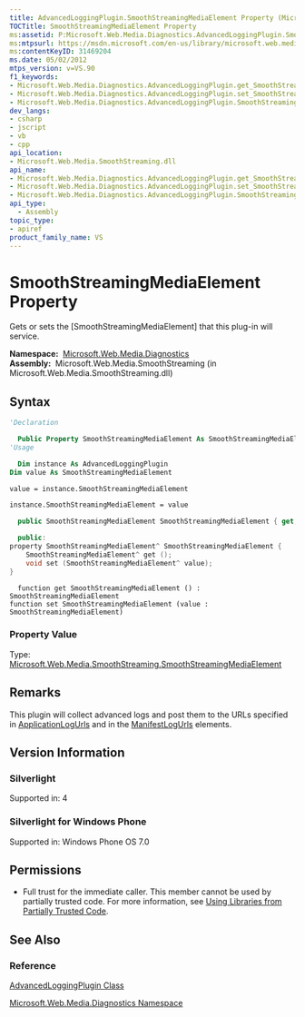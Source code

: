 ```yaml
---
title: AdvancedLoggingPlugin.SmoothStreamingMediaElement Property (Microsoft.Web.Media.Diagnostics)
TOCTitle: SmoothStreamingMediaElement Property
ms:assetid: P:Microsoft.Web.Media.Diagnostics.AdvancedLoggingPlugin.SmoothStreamingMediaElement
ms:mtpsurl: https://msdn.microsoft.com/en-us/library/microsoft.web.media.diagnostics.advancedloggingplugin.smoothstreamingmediaelement(v=VS.90)
ms:contentKeyID: 31469204
ms.date: 05/02/2012
mtps_version: v=VS.90
f1_keywords:
- Microsoft.Web.Media.Diagnostics.AdvancedLoggingPlugin.get_SmoothStreamingMediaElement
- Microsoft.Web.Media.Diagnostics.AdvancedLoggingPlugin.set_SmoothStreamingMediaElement
- Microsoft.Web.Media.Diagnostics.AdvancedLoggingPlugin.SmoothStreamingMediaElement
dev_langs:
- csharp
- jscript
- vb
- cpp
api_location:
- Microsoft.Web.Media.SmoothStreaming.dll
api_name:
- Microsoft.Web.Media.Diagnostics.AdvancedLoggingPlugin.get_SmoothStreamingMediaElement
- Microsoft.Web.Media.Diagnostics.AdvancedLoggingPlugin.set_SmoothStreamingMediaElement
- Microsoft.Web.Media.Diagnostics.AdvancedLoggingPlugin.SmoothStreamingMediaElement
api_type:
  - Assembly
topic_type:
- apiref
product_family_name: VS
---
```


# SmoothStreamingMediaElement Property

Gets or sets the \[SmoothStreamingMediaElement\] that this plug-in will service.

**Namespace:**  [Microsoft.Web.Media.Diagnostics](microsoft-web-media-diagnostics-namespace_1.md)  
**Assembly:**  Microsoft.Web.Media.SmoothStreaming (in Microsoft.Web.Media.SmoothStreaming.dll)

## Syntax

```vb
'Declaration

  Public Property SmoothStreamingMediaElement As SmoothStreamingMediaElement
'Usage

  Dim instance As AdvancedLoggingPlugin
Dim value As SmoothStreamingMediaElement

value = instance.SmoothStreamingMediaElement

instance.SmoothStreamingMediaElement = value
```

```csharp
  public SmoothStreamingMediaElement SmoothStreamingMediaElement { get; set; }
```

```cpp
  public:
property SmoothStreamingMediaElement^ SmoothStreamingMediaElement {
    SmoothStreamingMediaElement^ get ();
    void set (SmoothStreamingMediaElement^ value);
}
```

```jscript
  function get SmoothStreamingMediaElement () : SmoothStreamingMediaElement
function set SmoothStreamingMediaElement (value : SmoothStreamingMediaElement)
```

### Property Value

Type: [Microsoft.Web.Media.SmoothStreaming.SmoothStreamingMediaElement](smoothstreamingmediaelement-class-microsoft-web-media-smoothstreaming_1.md)  

## Remarks

This plugin will collect advanced logs and post them to the URLs specified in [ApplicationLogUrls](advancedloggingplugin-applicationlogurls-property-microsoft-web-media-diagnostics_1.md) and in the [ManifestLogUrls](advancedloggingplugin-manifestlogurls-property-microsoft-web-media-diagnostics_1.md) elements.

## Version Information

### Silverlight

Supported in: 4  

### Silverlight for Windows Phone

Supported in: Windows Phone OS 7.0  

## Permissions

  - Full trust for the immediate caller. This member cannot be used by partially trusted code. For more information, see [Using Libraries from Partially Trusted Code](https://msdn.microsoft.com/library/8skskf63).

## See Also

### Reference

[AdvancedLoggingPlugin Class](advancedloggingplugin-class-microsoft-web-media-diagnostics_1.md)

[Microsoft.Web.Media.Diagnostics Namespace](microsoft-web-media-diagnostics-namespace_1.md)

